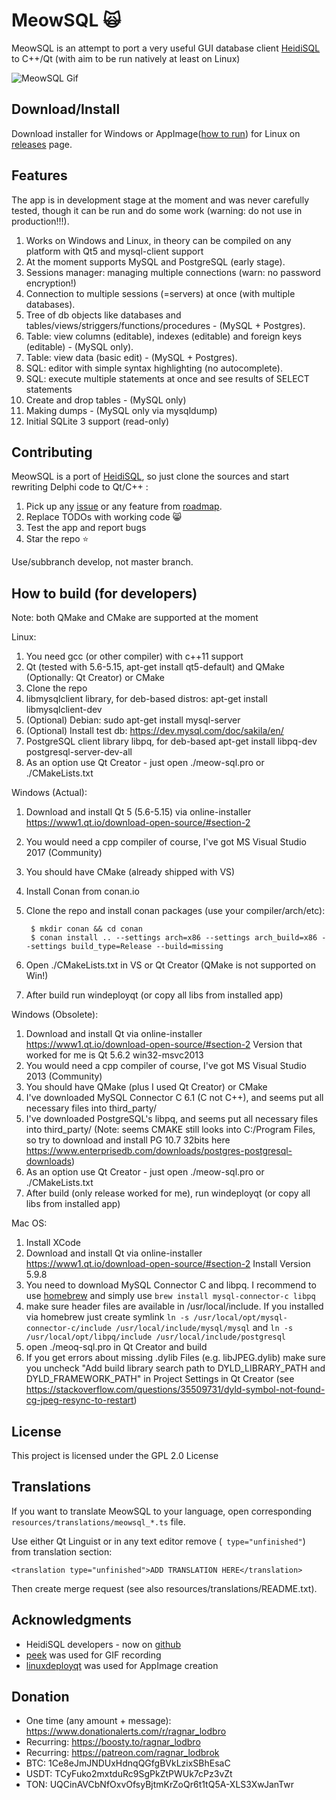 # MeowSQL :scream_cat:

MeowSQL is an attempt to port a very useful GUI database client 
[HeidiSQL](https://www.heidisql.com/) to C++/Qt (with aim to be run natively at least on Linux)

![MeowSQL Gif](screenshots/meowsql.gif)

## Download/Install

Download installer for Windows or AppImage([how to run](https://appimage.org/)) 
for Linux on [releases](https://github.com/ragnar-lodbrok/meow-sql/releases) page.

## Features

The app is in development stage at the moment and was never carefully tested, 
though it can be run and do some work (warning: do not use in production!!!).

1. Works on Windows and Linux, in theory can be compiled on any platform with Qt5 and mysql-client support
2. At the moment supports MySQL and PostgreSQL (early stage).
3. Sessions manager: managing multiple connections (warn: no password encryption!) 
4. Connection to multiple sessions (=servers) at once (with multiple databases).
5. Tree of db objects like databases and tables/views/striggers/functions/procedures - (MySQL + Postgres).
6. Table: view columns (editable), indexes (editable) and foreign keys (editable) - (MySQL only).
7. Table: view data (basic edit) - (MySQL + Postgres).
8. SQL: editor with simple syntax highlighting (no autocomplete).
9. SQL: execute multiple statements at once and see results of SELECT statements 
10. Create and drop tables - (MySQL only)
11. Making dumps - (MySQL only via mysqldump)
12. Initial SQLite 3 support (read-only)

## Contributing

MeowSQL is a port of [HeidiSQL](https://github.com/HeidiSQL/HeidiSQL), 
so just clone the sources and start rewriting Delphi code to Qt/C++ :

1. Pick up any [issue](https://github.com/ragnar-lodbrok/meow-sql/issues) or any feature from [roadmap](ROADMAP.md).
2. Replace TODOs with working code :smile_cat:
3. Test the app and report bugs
4. Star the repo :star:


Use/subbranch develop, not master branch.

## How to build (for developers)

Note: both QMake and CMake are supported at the moment

Linux:

1. You need gcc (or other compiler) with c++11 support
2. Qt (tested with 5.6-5.15, apt-get install qt5-default) and QMake (Optionally: Qt Creator) or CMake
3. Clone the repo
4. libmysqlclient library, for deb-based distros: apt-get install libmysqlclient-dev
5. (Optional) Debian: sudo apt-get install mysql-server
6. (Optional) Install test db: https://dev.mysql.com/doc/sakila/en/
7. PostgreSQL client library libpq, for deb-based apt-get install libpq-dev postgresql-server-dev-all
8. As an option use Qt Creator - just open ./meow-sql.pro or ./CMakeLists.txt

Windows (Actual):

1. Download and install Qt 5 (5.6-5.15) via online-installer https://www1.qt.io/download-open-source/#section-2
2. You would need a cpp compiler of course, I've got MS Visual Studio 2017 (Community)
3. You should have CMake (already shipped with VS)
4. Install Conan from conan.io
5. Clone the repo and install conan packages (use your compiler/arch/etc):

        $ mkdir conan && cd conan
        $ conan install .. --settings arch=x86 --settings arch_build=x86 --settings build_type=Release --build=missing
6. Open ./CMakeLists.txt in VS or Qt Creator (QMake is not supported on Win!)
7. After build run windeployqt (or copy all libs from installed app)

Windows (Obsolete):

1. Download and install Qt via online-installer https://www1.qt.io/download-open-source/#section-2
Version that worked for me is Qt 5.6.2 win32-msvc2013
2. You would need a cpp compiler of course, I've got MS Visual Studio 2013 (Community)
3. You should have QMake (plus I used Qt Creator) or CMake
4. I've downloaded MySQL Connector C 6.1 (C not C++), and seems put all necessary files into third_party/
5. I've downloaded PostgreSQL's libpq, and seems put all necessary files into third_party/ 
(Note: seems CMAKE still looks into C:/Program Files, so try to download and install PG 10.7 32bits here https://www.enterprisedb.com/downloads/postgres-postgresql-downloads)
6. As an option use Qt Creator - just open ./meow-sql.pro or ./CMakeLists.txt
7. After build (only release worked for me), run windeployqt (or copy all libs from installed app)

Mac OS:

1. Install XCode
2. Download and install Qt via online-installer https://www1.qt.io/download-open-source/#section-2 Install Version 5.9.8
3. You need to download MySQL Connector C and libpq. I recommend to use [homebrew](https://brew.sh/) and simply use `brew install mysql-connector-c libpq`
4. make sure header files are available in /usr/local/include. If you installed via homebrew just create symlink `ln -s /usr/local/opt/mysql-connector-c/include /usr/local/include/mysql/mysql` and `ln -s /usr/local/opt/libpq/include /usr/local/include/postgresql`
5. open ./meoq-sql.pro in Qt Creator and build
6. If you get errors about missing .dylib Files (e.g. libJPEG.dylib) make sure you uncheck "Add build library search path to DYLD_LIBRARY_PATH and DYLD_FRAMEWORK_PATH" in Project Settings in Qt Creator (see https://stackoverflow.com/questions/35509731/dyld-symbol-not-found-cg-jpeg-resync-to-restart)

## License

This project is licensed under the GPL 2.0 License

## Translations

If you want to translate MeowSQL to your language, open corresponding `resources/translations/meowsql_*.ts` file.

Use either Qt Linguist or in any text editor remove (` type="unfinished"`) from translation section:

`<translation type="unfinished">ADD TRANSLATION HERE</translation>`

Then create merge request (see also resources/translations/README.txt).

## Acknowledgments
* HeidiSQL developers - now on [github](https://github.com/HeidiSQL/HeidiSQL)
* [peek](https://github.com/phw/peek) was used for GIF recording
* [linuxdeployqt](https://github.com/probonopd/linuxdeployqt) was used for AppImage creation

## Donation
* One time (any amount + message): https://www.donationalerts.com/r/ragnar_lodbro
* Recurring: https://boosty.to/ragnar_lodbro
* Recurring: https://patreon.com/ragnar_lodbrok
* BTC: 1Ce8eJmJNDUxHdnqQGfgBVkLzixSBhEsaC
* USDT: TCyFuko2mxtduRc9SgPkZtPWUk7cPz3vZt
* TON: UQCinAVCbNfOxvOfsyBjtmKrZoQr6t1tQ5A-XLS3XwJanTwr

